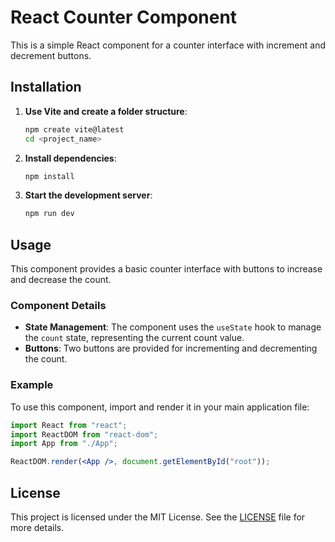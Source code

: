 # React Counter Component

This is a simple React component for a counter interface with increment and decrement buttons.

## Installation

1. **Use Vite and create a folder structure**:

   ```sh
   npm create vite@latest
   cd <project_name>
   ```

2. **Install dependencies**:

   ```sh
   npm install
   ```

3. **Start the development server**:

   ```sh
   npm run dev
   ```

## Usage

This component provides a basic counter interface with buttons to increase and decrease the count.

### Component Details

- **State Management**: The component uses the `useState` hook to manage the `count` state, representing the current count value.
- **Buttons**: Two buttons are provided for incrementing and decrementing the count.

### Example

To use this component, import and render it in your main application file:

```jsx
import React from "react";
import ReactDOM from "react-dom";
import App from "./App";

ReactDOM.render(<App />, document.getElementById("root"));
```

## License

This project is licensed under the MIT License. See the [LICENSE](LICENSE) file for more details.